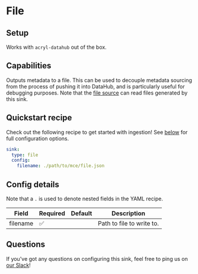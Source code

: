 # File

## Setup

Works with `acryl-datahub` out of the box.

## Capabilities

Outputs metadata to a file. This can be used to decouple metadata sourcing from the
process of pushing it into DataHub, and is particularly useful for debugging purposes.
Note that the [file source](../source_docs/file.md) can read files generated by this sink.

## Quickstart recipe

Check out the following recipe to get started with ingestion! See [below](#config-details) for full configuration options.

```yml
sink:
  type: file
  config:
    filename: ./path/to/mce/file.json
```

## Config details

Note that a `.` is used to denote nested fields in the YAML recipe.

| Field    | Required | Default | Description               |
| -------- | -------- | ------- | ------------------------- |
| filename | ✅       |         | Path to file to write to. |

## Questions

If you've got any questions on configuring this sink, feel free to ping us on [our Slack](https://slack.datahubproject.io/)!
